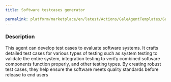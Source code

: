 ```yaml
---
title: Software testcases generator

permalink: platform/marketplace/en/latest/Actions/GaleAgentTemplates/GaleTL_002
---
```

### Description

This agent can develop test cases to evaluate software systems. It crafts detailed test cases for various types of testing such as system testing to validate the entire system, integration testing to verify combined software components function properly, and other testing types. By creating robust test cases, they help ensure the software meets quality standards before release to end users